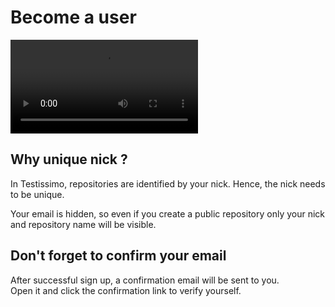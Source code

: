 # Become a user
![VIDEO-AUTOPLAY-338-368](/documentation/videos/become-a-user-signup.mp4)

## Why unique nick ?
In Testissimo, repositories are identified by your nick. Hence, the nick needs to be unique. 

Your email is hidden, so even if you create a public repository only your nick and repository name will be visible.

## Don't forget to confirm your email
After successful sign up, a confirmation email will be sent to you.  
Open it and click the confirmation link to verify yourself.
